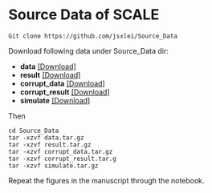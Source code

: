 # Source Data of SCALE

    Git clone https://github.com/jsxlei/Source_Data
      
Download following data under Source_Data dir:
* **data** [[Download]](https://cloud.tsinghua.edu.cn/f/2b6ee1c286bd45169fb2/?dl=1)  
* **result** [[Download]](https://cloud.tsinghua.edu.cn/f/9a3c05235683401d89d5/?dl=1)  
* **corrupt_data** [[Download]](https://cloud.tsinghua.edu.cn/f/c69ef5e5e97b436d90be/?dl=1)  
* **corrupt_result** [[Download]](https://cloud.tsinghua.edu.cn/f/ce107f2792a14b6b9494/?dl=1)  
* **simulate** [[Download]](https://cloud.tsinghua.edu.cn/f/e337aa1171e1491c95ea/?dl=1)

Then

    cd Source_Data
    tar -xzvf data.tar.gz
    tar -xzvf result.tar.gz
    tar -xzvf corrupt_data.tar.gz
    tar -xzvf corrupt_result.tar.g
    tar -xzvf simulate.tar.gz
    
Repeat the figures in the manuscript through the notebook. 

